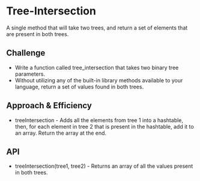 # Tree-Intersection
A single method that will take two trees, and return a set of elements that are present in both trees.

## Challenge
* Write a function called tree_intersection that takes two binary tree parameters.
* Without utilizing any of the built-in library methods available to your language, return a set of values found in both trees.

## Approach & Efficiency
* treeIntersection - Adds all the elements from tree 1 into a hashtable, then, for each element in tree 2 that is present in the hashtable, add it to an array. Return the array at the end.


## API
* treeIntersection(tree1, tree2) - Returns an array of all the values present in both trees.
